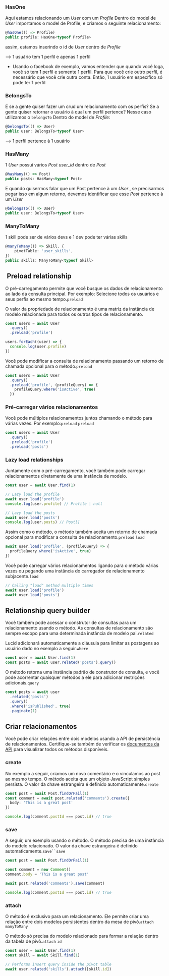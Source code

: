 ### HasOne
Aqui estamos relacionando um _User_ com um _Profile_
Dentro do model de _User_ importamos o model de Profile, e criamos o seguinte relacionamento:
```ts
@hasOne(() => Profile)
public profile: HasOne<typeof Profile>
```
assim, estamos inserindo o id de _User_ dentro de _Profile_

--> 1 usuário tem 1 perfil e apenas 1 perfil
- Usando o facebook de exemplo, vamos entender que quando você loga, você só tem 1 perfil e somente 1 perfil. Para que você crie outro perfil, é necessário que você crie outra conta. Então, 1 usuário em específico só pode ter 1 perfil

### BelongsTo
E se a gente quiser fazer um crud um relacionamento com os perfis? 
Se a gente quiser retornar o usuário à qual um perfil pertence? Nesse caso utilizamos o `belongsTo`
Dentro do model de _Profile_:
```ts
@belongsTo(() => User)
public user: BelongsTo<typeof User>
```

--> 1 perfil pertence à 1 usuário

### HasMany
1 _User_ possui vários _Post_
_user_id_ dentro de _Post_

```ts
@hasMany(() => Post)
public posts: HasMany<typeof Post>
```

E quando quisermos falar que um Post pertence à um _User_ , se precisarmos pegar isso em algum retorno, devemos identificar que esse _Post_ pertence à um _User_

```ts
@belongsTo(() => User)
public user: BelongsTo<typeof User>
```

### ManyToMany
1 skill pode ser de vários devs e 1 dev pode ter várias skills
```ts
@manyToMany(() => Skill, {
	pivotTable: 'user_skills',
})
public skills: ManyToMany<typeof Skill>
```

##  Preload relationship

O pré-carregamento permite que você busque os dados de relacionamento ao lado da consulta principal. Por exemplo: Selecione todos os usuários e seus perfis ao mesmo tempo.`preload`

O valor da propriedade de relacionamento é uma matriz da instância de modelo relacionada para todos os outros tipos de relacionamento.

```ts
const users = await User
  .query()
  .preload('profile')

users.forEach((user) => {
  console.log(user.profile)
})
```

Você pode modificar a consulta de relacionamento passando um retorno de chamada opcional para o método.`preload`

```ts
const users = await User
  .query()
  .preload('profile', (profileQuery) => {
    profileQuery.where('isActive', true)
  })
```

### Pré-carregar vários relacionamentos

Você pode múltiplos relacionamentos juntos chamando o método para várias vezes. Por exemplo:`preload` `preload`

```ts
const users = await User
  .query()
  .preload('profile')
  .preload('posts')
```

### Lazy load relationships

Juntamente com o pré-carregamento, você também pode carregar relacionamentos diretamente de uma instância de modelo.

```ts
const user = await User.find(1)

// Lazy load the profile
await user.load('profile')
console.log(user.profile) // Profile | null

// Lazy load the posts
await user.load('posts')
console.log(user.posts) // Post[]
```

Assim como o método, o método também aceita um retorno de chamada opcional para modificar a consulta de relacionamento.`preload` `load`

```ts
await user.load('profile', (profileQuery) => {
  profileQuery.where('isActive', true)
})
```

Você pode carregar vários relacionamentos ligando para o método várias vezes ou pegando uma instância do carregador de relacionamento subjacente.`load`

```ts
// Calling "load" method multiple times
await user.load('profile')
await user.load('posts')
```

## Relationship query builder

Você também pode acessar o construtor de consultas para um relacionamento usando o método. As consultas de relacionamento são sempre escopo para uma determinada instância de modelo pai.`related`

Lucid adicionará automaticamente a cláusula para limitar as postagens ao usuário dado no exemplo a seguir.`where` 

```ts
const user = await User.find(1)
const posts = await user.related('posts').query()
```

O método retorna uma instância padrão de construtor de consulta, e você pode acorrentar quaisquer métodos a ele para adicionar restrições adicionais.`query`

```ts
const posts = await user
  .related('posts')
  .query()
  .where('isPublished', true)
  .paginate(1)
```

## Criar relacionamentos

Você pode criar relações entre dois modelos usando a API de persistência de relacionamentos. Certifique-se também de verificar os [documentos da API](https://docs.adonisjs.com/reference/orm/relations/has-one#query-client) para visualizar todos os métodos disponíveis.

### create
No exemplo a seguir, criamos um novo comentário e o vinculamos ao post ao mesmo tempo. O método aceita que um objeto JavaScript simples persista. O valor da chave estrangeira é definido automaticamente.`create`

```ts
const post = await Post.findOrFail(1)
const comment = await post.related('comments').create({
  body: 'This is a great post'
})

console.log(comment.postId === post.id) // true
```

### save

A seguir, um exemplo usando o método. O método precisa de uma instância do modelo relacionado. O valor da chave estrangeira é definido automaticamente.`save``save`

```ts
const post = await Post.findOrFail(1)

const comment = new Comment()
comment.body = 'This is a great post'

await post.related('comments').save(comment)

console.log(comment.postId === post.id) // true
```

### attach

O método é exclusivo para um relacionamento. Ele permite criar uma relação entre dois modelos persistentes dentro da mesa de pivô.`attach` `manyToMany`

O método só precisa do modelo relacionado para formar a relação dentro da tabela de pivô.`attach` `id`

```ts
const user = await User.find(1)
const skill = await Skill.find(1)

// Performs insert query inside the pivot table
await user.related('skills').attach([skill.id])
```

